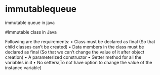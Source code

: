 # immutablequeue
immutable queue in java

#Immutable class in Java

Following are the requirements:
• Class must be declared as final (So that child classes can’t be created)
• Data members in the class must be declared as final (So that we can’t change the value of it after object creation)
• A parameterized constructor
• Getter method for all the variables in it
• No setters(To not have option to change the value of the instance variable)
